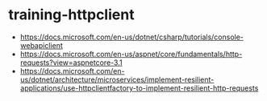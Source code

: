 # training-httpclient

* https://docs.microsoft.com/en-us/dotnet/csharp/tutorials/console-webapiclient
* https://docs.microsoft.com/en-us/aspnet/core/fundamentals/http-requests?view=aspnetcore-3.1
* https://docs.microsoft.com/en-us/dotnet/architecture/microservices/implement-resilient-applications/use-httpclientfactory-to-implement-resilient-http-requests
